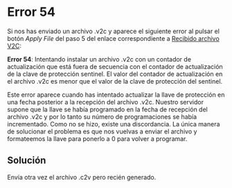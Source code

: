 # Error 54

Si nos has enviado un archivo .v2c y aparece el siguiente error al pulsar el botón _Apply File_ del paso 5 del enlace correspondiente a [Recibido archivo V2C](../obtener-una-llave-de-proteccion/untitled.md):

**Error 54**: Intentando instalar un archivo .v2c con un contador de actualización que está fuera de secuencia con el contador de actualización de la clave de protección sentinel. El valor del contador de actualización en el archivo .v2c es menor que el valor de la clave de protección del sentinel.

Este error aparece cuando has intentado actualizar la llave de protección en una fecha posterior a la recepción del archivo .v2c. Nuestro servidor supone que la llave se había programado en la fecha de recepción del archivo .v2c y por lo tanto su número de programaciones se había incrementado. Como no se hizo, existe una discordancia. La única manera de solucionar el problema es que nos vuelvas a enviar el archivo y formateemos la llave para ponerlo a 0 para volver a programar.

## Solución

Envía otra vez el archivo .c2v pero recién generado.


